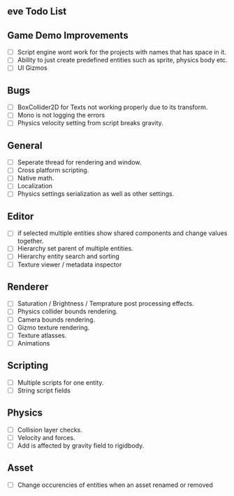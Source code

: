 ## eve Todo List

## Game Demo Improvements
- [ ] Script engine wont work for the projects with names that has space in it.
- [ ] Ability to just create predefined entities such as sprite, physics body etc.
- [ ] UI Gizmos

## Bugs
- [ ] BoxCollider2D for Texts not working properly due to its transform. 
- [ ] Mono is not logging the errors
- [ ] Physics velocity setting from script breaks gravity.

## General
- [ ] Seperate thread for rendering and window.
- [ ] Cross platform scripting.
- [ ] Native math.
- [ ] Localization
- [ ] Physics settings serialization as well as other settings. 

## Editor
- [ ] if selected multiple entities show shared components and change values together.
- [ ] Hierarchy set parent of multiple entities. 
- [ ] Hierarchy entity search and sorting
- [ ] Texture viewer / metadata inspector

## Renderer
- [ ] Saturation / Brightness / Temprature post processing effects.
- [ ] Physics collider bounds rendering.
- [ ] Camera bounds rendering.
- [ ] Gizmo texture rendering.
- [ ] Texture atlasses.
- [ ] Animations

## Scripting
- [ ] Multiple scripts for one entity.
- [ ] String script fields

## Physics
- [ ] Collision layer checks.
- [ ] Velocity and forces.
- [ ] Add is affected by gravity field to rigidbody.

## Asset
- [ ] Change occurencies of entities when an asset renamed or removed
